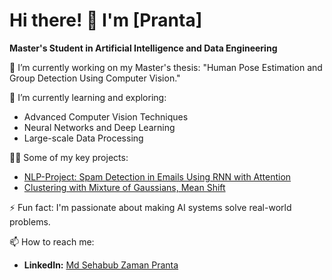 # Hi there! 👋 I'm [Pranta]

**Master's Student in Artificial Intelligence and Data Engineering**

🔭 I’m currently working on my Master's thesis: "Human Pose Estimation and Group Detection Using Computer Vision."

🌱 I’m currently learning and exploring:
- Advanced Computer Vision Techniques
- Neural Networks and Deep Learning
- Large-scale Data Processing

👨‍💻 Some of my key projects:
- [NLP-Project: Spam Detection in Emails Using RNN with Attention](https://github.com/sehab1611251/NLP-Project)
- [Clustering with Mixture of Gaussians, Mean Shift](https://github.com/sehab1611251/Clustering)

⚡ Fun fact: I'm passionate about making AI systems solve real-world problems.

📫 How to reach me:
- **LinkedIn:** [Md Sehabub Zaman Pranta](https://www.linkedin.com/in/md-sehabub-zaman-pranta-4a7101187)
